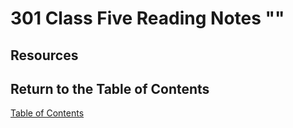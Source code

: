 # 301 Class Five Reading Notes ""

## Resources

## Return to the Table of Contents

[Table of Contents](https://todd75.github.io/reading-notes/)
